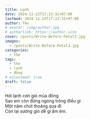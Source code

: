 ```yaml
---
title: Lạnh
date: 2024-11-22T17:23:31+07:00
lastmod: 2024-11-22T17:23:31+07:00
author: TAn
# avatar: /img/author.jpg
# authorlink: https://author.site
cover: /posts/Write-Before-Petal3.jpg
images:
  - /posts/Write-Before-Petal3.jpg
categories:
  - thơ
tags:
  - thơ
  - lạnh
  - đông
# nolastmod: true
draft: false
---
```


Hơi lạnh cơn gió mùa đông  
Sao em còn đứng ngóng trông điều gì  
Một năm chút thoáng qua đi  
Còn lại sương gió dễ gì ấm êm.